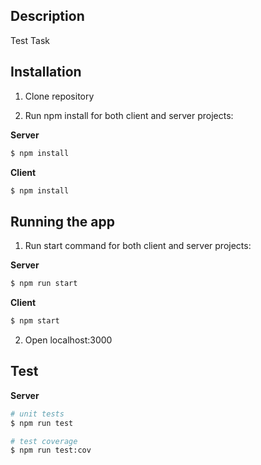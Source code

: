 ## Description

Test Task
##

## Installation

1. Clone repository

2. Run npm install for both client and server projects:
   
**Server**

```bash
$ npm install
```

**Client**

```bash
$ npm install
```


## Running the app

1. Run start command for both client and server projects:

**Server**

```bash
$ npm run start
```

**Client**

```bash
$ npm start
```

2. Open localhost:3000 
## Test

**Server**

```bash
# unit tests
$ npm run test

# test coverage
$ npm run test:cov
```

